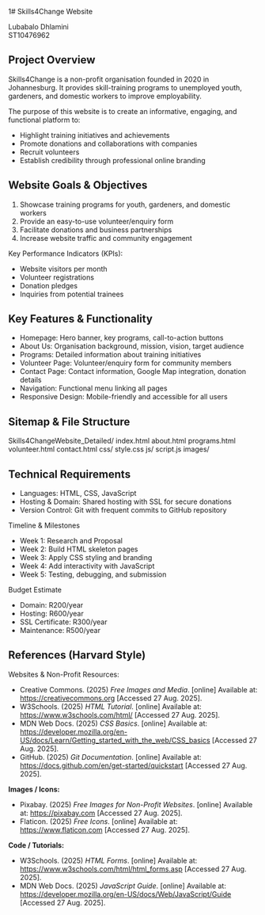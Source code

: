 1# Skills4Change Website


 Lubabalo Dhlamini  
 ST10476962  
 



## Project Overview
Skills4Change is a non-profit organisation founded in 2020 in Johannesburg. It provides skill-training programs to unemployed youth, gardeners, and domestic workers to improve employability.  

The purpose of this website is to create an informative, engaging, and functional platform to:

- Highlight training initiatives and achievements  
- Promote donations and collaborations with companies  
- Recruit volunteers  
- Establish credibility through professional online branding



## Website Goals & Objectives
1. Showcase training programs for youth, gardeners, and domestic workers  
2. Provide an easy-to-use volunteer/enquiry form  
3. Facilitate donations and business partnerships  
4. Increase website traffic and community engagement  

Key Performance Indicators (KPIs):

- Website visitors per month  
- Volunteer registrations  
- Donation pledges  
- Inquiries from potential trainees  



## Key Features & Functionality
- Homepage: Hero banner, key programs, call-to-action buttons  
- About Us: Organisation background, mission, vision, target audience  
- Programs: Detailed information about training initiatives  
- Volunteer Page: Volunteer/enquiry form for community members  
- Contact Page: Contact information, Google Map integration, donation details  
- Navigation: Functional menu linking all pages  
- Responsive Design: Mobile-friendly and accessible for all users  



## Sitemap & File Structure

Skills4ChangeWebsite_Detailed/
 index.html 
 about.html
 programs.html
volunteer.html
contact.html
 css/
  style.css
    js/
      script.js
   images/





## Technical Requirements
- Languages: HTML, CSS, JavaScript  
- Hosting & Domain: Shared hosting with SSL for secure donations  
- Version Control: Git with frequent commits to GitHub repository  



 Timeline & Milestones
- Week 1: Research and Proposal  
- Week 2: Build HTML skeleton pages  
- Week 3: Apply CSS styling and branding  
- Week 4: Add interactivity with JavaScript  
- Week 5: Testing, debugging, and submission  



 Budget Estimate
- Domain: R200/year  
- Hosting: R600/year  
- SSL Certificate: R300/year  
- Maintenance: R500/year  



## References (Harvard Style)

Websites & Non-Profit Resources:  

- Creative Commons. (2025) *Free Images and Media*. [online] Available at: https://creativecommons.org [Accessed 27 Aug. 2025].  
- W3Schools. (2025) *HTML Tutorial*. [online] Available at: https://www.w3schools.com/html/ [Accessed 27 Aug. 2025].  
- MDN Web Docs. (2025) *CSS Basics*. [online] Available at: https://developer.mozilla.org/en-US/docs/Learn/Getting_started_with_the_web/CSS_basics [Accessed 27 Aug. 2025].  
- GitHub. (2025) *Git Documentation*. [online] Available at: https://docs.github.com/en/get-started/quickstart [Accessed 27 Aug. 2025].  

**Images / Icons:**  
- Pixabay. (2025) *Free Images for Non-Profit Websites*. [online] Available at: https://pixabay.com [Accessed 27 Aug. 2025].  
- Flaticon. (2025) *Free Icons*. [online] Available at: https://www.flaticon.com [Accessed 27 Aug. 2025].  

**Code / Tutorials:**  
- W3Schools. (2025) *HTML Forms*. [online] Available at: https://www.w3schools.com/html/html_forms.asp [Accessed 27 Aug. 2025].  
- MDN Web Docs. (2025) *JavaScript Guide*. [online] Available at: https://developer.mozilla.org/en-US/docs/Web/JavaScript/Guide [Accessed 27 Aug. 2025].  
